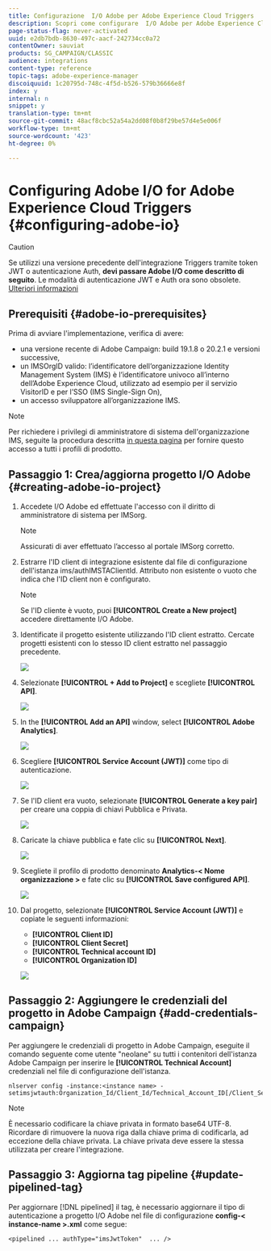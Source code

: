 ```yaml
---
title: Configurazione  I/O Adobe per Adobe Experience Cloud Triggers
description: Scopri come configurare  I/O Adobe per Adobe Experience Cloud Triggers
page-status-flag: never-activated
uuid: e2db7bdb-8630-497c-aacf-242734cc0a72
contentOwner: sauviat
products: SG_CAMPAIGN/CLASSIC
audience: integrations
content-type: reference
topic-tags: adobe-experience-manager
discoiquuid: 1c20795d-748c-4f5d-b526-579b36666e8f
index: y
internal: n
snippet: y
translation-type: tm+mt
source-git-commit: 48acf8cbc52a54a2dd08f0b8f29be57d4e5e006f
workflow-type: tm+mt
source-wordcount: '423'
ht-degree: 0%

---
```



# Configuring Adobe I/O for Adobe Experience Cloud Triggers {#configuring-adobe-io}

>[!CAUTION]
>
>Se utilizzi una versione precedente dell&#39;integrazione Triggers tramite token JWT o autenticazione Auth, **devi passare  Adobe I/O come descritto di seguito**. Le modalità di autenticazione JWT e Auth ora sono obsolete. [Ulteriori informazioni](https://github.com/AdobeDocs/analytics-1.4-apis)

## Prerequisiti {#adobe-io-prerequisites}

Prima di avviare l&#39;implementazione, verifica di avere:

* una versione recente di  Adobe Campaign: build 19.1.8 o 20.2.1 e versioni successive,
* un IMSOrgID valido: l’identificatore dell’organizzazione  Identity Management System (IMS) è l’identificatore univoco all’interno dell’Adobe Experience Cloud, utilizzato ad esempio per il servizio VisitorID e per l’SSO (IMS Single-Sign On),
* un accesso sviluppatore all’organizzazione IMS.

>[!NOTE]
>
>Per richiedere i privilegi di amministratore di sistema dell&#39;organizzazione IMS, seguite la procedura descritta [in questa pagina](https://helpx.adobe.com/ca/enterprise/admin-guide.html/ca/enterprise/using/manage-developers.ug.html) per fornire questo accesso a tutti i profili di prodotto.


## Passaggio 1: Crea/aggiorna  progetto I/O Adobe {#creating-adobe-io-project}

1. Accedete  I/O Adobe ed effettuate l&#39;accesso con il diritto di amministratore di sistema per IMSorg.

   >[!NOTE]
   >
   > Assicurati di aver effettuato l’accesso al portale IMSorg corretto.

1. Estrarre l&#39;ID client di integrazione esistente dal file di configurazione dell&#39;istanza ims/authIMSTAClientId. Attributo non esistente o vuoto che indica che l&#39;ID client non è configurato.

   >[!NOTE]
   >
   >Se l&#39;ID cliente è vuoto, puoi **[!UICONTROL Create a New project]** accedere direttamente  I/O Adobe.

1. Identificate il progetto esistente utilizzando l&#39;ID client estratto. Cercate progetti esistenti con lo stesso ID client estratto nel passaggio precedente.

   ![](assets/adobe_io_8.png)

1. Selezionate **[!UICONTROL + Add to Project]** e scegliete **[!UICONTROL API]**.

   ![](assets/adobe_io_1.png)

1. In the **[!UICONTROL Add an API]** window, select **[!UICONTROL Adobe Analytics]**.

   ![](assets/adobe_io_2.png)

1. Scegliere **[!UICONTROL Service Account (JWT)]** come tipo di autenticazione.

   ![](assets/adobe_io_3.png)

1. Se l&#39;ID client era vuoto, selezionate **[!UICONTROL Generate a key pair]** per creare una coppia di chiavi Pubblica e Privata.

   ![](assets/adobe_io_4.png)

1. Caricate la chiave pubblica e fate clic su **[!UICONTROL Next]**.

   ![](assets/adobe_io_5.png)

1. Scegliete il profilo di prodotto denominato **Analytics-&lt; Nome organizzazione >** e fate clic su **[!UICONTROL Save configured API]**.

   ![](assets/adobe_io_6.png)

1. Dal progetto, selezionate **[!UICONTROL Service Account (JWT)]** e copiate le seguenti informazioni:
   * **[!UICONTROL Client ID]**
   * **[!UICONTROL Client Secret]**
   * **[!UICONTROL Technical account ID]**
   * **[!UICONTROL Organization ID]**

   ![](assets/adobe_io_7.png)

## Passaggio 2: Aggiungere le credenziali del progetto in  Adobe Campaign {#add-credentials-campaign}

Per aggiungere le credenziali di progetto in  Adobe Campaign, eseguite il comando seguente come utente &quot;neolane&quot; su tutti i contenitori dell&#39;istanza Adobe Campaign  per inserire le **[!UICONTROL Technical Account]** credenziali nel file di configurazione dell&#39;istanza.

```
nlserver config -instance:<instance name> -setimsjwtauth:Organization_Id/Client_Id/Technical_Account_ID[/Client_Secret[/Base64_encoded_Private_Key]]
```

>[!NOTE]
>
>È necessario codificare la chiave privata in formato base64 UTF-8. Ricordare di rimuovere la nuova riga dalla chiave prima di codificarla, ad eccezione della chiave privata. La chiave privata deve essere la stessa utilizzata per creare l&#39;integrazione.

## Passaggio 3: Aggiorna tag pipeline {#update-pipelined-tag}

Per aggiornare [!DNL pipelined] il tag, è necessario aggiornare il tipo di autenticazione a  progetto I/O Adobe nel file di configurazione **config-&lt; instance-name >.xml** come segue:

```
<pipelined ... authType="imsJwtToken"  ... />
```
